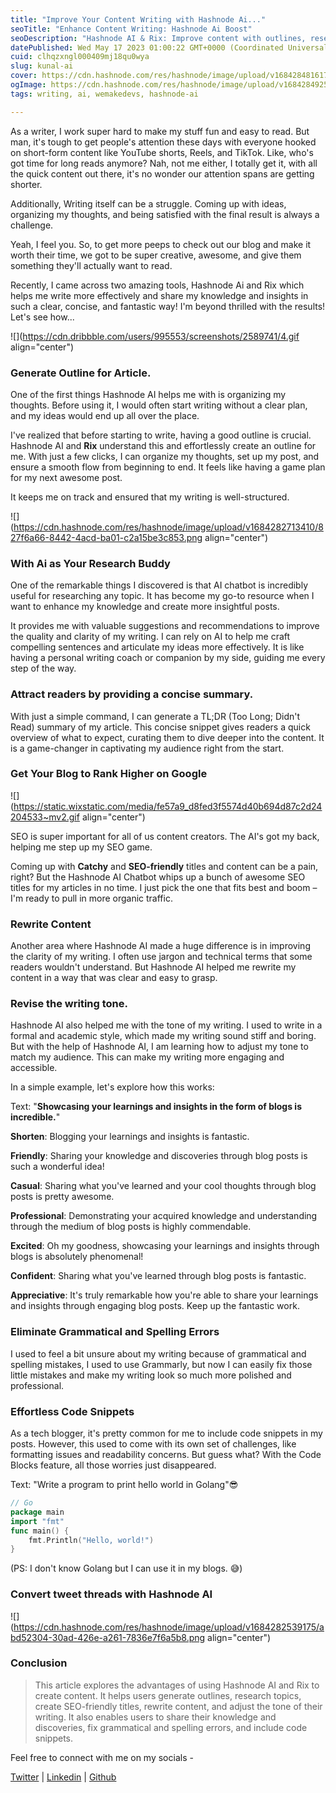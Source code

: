```yaml
---
title: "Improve Your Content Writing with Hashnode Ai..."
seoTitle: "Enhance Content Writing: Hashnode Ai Boost"
seoDescription: "Hashnode AI & Rix: Improve content with outlines, research, SEO titles, tone adjustment, error fixing, and code snippets"
datePublished: Wed May 17 2023 01:00:22 GMT+0000 (Coordinated Universal Time)
cuid: clhqzxngl000409mj18qu0wya
slug: kunal-ai
cover: https://cdn.hashnode.com/res/hashnode/image/upload/v1684284816171/dd68dc2a-68c1-4c71-a96c-7f1ebe8f2caa.jpeg
ogImage: https://cdn.hashnode.com/res/hashnode/image/upload/v1684284925786/67831c82-e948-4184-b4ec-8c9321d43e9e.jpeg
tags: writing, ai, wemakedevs, hashnode-ai

---
```


As a writer, I work super hard to make my stuff fun and easy to read. But man, it's tough to get people's attention these days with everyone hooked on short-form content like YouTube shorts, Reels, and TikTok. Like, who's got time for long reads anymore? Nah, not me either, I totally get it, with all the quick content out there, it's no wonder our attention spans are getting shorter.

Additionally, Writing itself can be a struggle. Coming up with ideas, organizing my thoughts, and being satisfied with the final result is always a challenge.

Yeah, I feel you. So, to get more peeps to check out our blog and make it worth their time, we got to be super creative, awesome, and give them something they'll actually want to read.

Recently, I came across two amazing tools, Hashnode Ai and Rix which helps me write more effectively and share my knowledge and insights in such a clear, concise, and fantastic way! I'm beyond thrilled with the results! Let's see how...

![](https://cdn.dribbble.com/users/995553/screenshots/2589741/4.gif align="center")

### Generate Outline for Article.

One of the first things Hashnode AI helps me with is organizing my thoughts. Before using it, I would often start writing without a clear plan, and my ideas would end up all over the place.

I've realized that before starting to write, having a good outline is crucial. Hashnode AI and **Rix** understand this and effortlessly create an outline for me. With just a few clicks, I can organize my thoughts, set up my post, and ensure a smooth flow from beginning to end. It feels like having a game plan for my next awesome post.

It keeps me on track and ensured that my writing is well-structured.

![](https://cdn.hashnode.com/res/hashnode/image/upload/v1684282713410/827f6a66-8442-4acd-ba01-c2a15be3c853.png align="center")

### With Ai as Your Research Buddy

One of the remarkable things I discovered is that AI chatbot is incredibly useful for researching any topic. It has become my go-to resource when I want to enhance my knowledge and create more insightful posts.

It provides me with valuable suggestions and recommendations to improve the quality and clarity of my writing. I can rely on AI to help me craft compelling sentences and articulate my ideas more effectively. It is like having a personal writing coach or companion by my side, guiding me every step of the way.

### Attract readers by providing a concise summary.

With just a simple command, I can generate a TL;DR (Too Long; Didn't Read) summary of my article. This concise snippet gives readers a quick overview of what to expect, curating them to dive deeper into the content. It is a game-changer in captivating my audience right from the start.

### Get Your Blog to Rank Higher on Google

![](https://static.wixstatic.com/media/fe57a9_d8fed3f5574d40b694d87c2d24204533~mv2.gif align="center")

SEO is super important for all of us content creators. The AI's got my back, helping me step up my SEO game.

Coming up with **Catchy** and **SEO-friendly** titles and content can be a pain, right? But the Hashnode AI Chatbot whips up a bunch of awesome SEO titles for my articles in no time. I just pick the one that fits best and boom – I'm ready to pull in more organic traffic.

### Rewrite Content

Another area where Hashnode AI made a huge difference is in improving the clarity of my writing. I often use jargon and technical terms that some readers wouldn't understand. But Hashnode AI helped me rewrite my content in a way that was clear and easy to grasp.

### Revise the writing tone.

Hashnode AI also helped me with the tone of my writing. I used to write in a formal and academic style, which made my writing sound stiff and boring. But with the help of Hashnode AI, I am learning how to adjust my tone to match my audience. This can make my writing more engaging and accessible.

In a simple example, let's explore how this works:

Text: "**Showcasing your learnings and insights in the form of blogs is incredible.**"

**Shorten**: Blogging your learnings and insights is fantastic.

**Friendly**: Sharing your knowledge and discoveries through blog posts is such a wonderful idea!

**Casual**: Sharing what you've learned and your cool thoughts through blog posts is pretty awesome.

**Professional**: Demonstrating your acquired knowledge and understanding through the medium of blog posts is highly commendable.

**Excited**: Oh my goodness, showcasing your learnings and insights through blogs is absolutely phenomenal!

**Confident**: Sharing what you've learned through blog posts is fantastic.

**Appreciative**: It's truly remarkable how you're able to share your learnings and insights through engaging blog posts. Keep up the fantastic work.

### Eliminate Grammatical and Spelling Errors

I used to feel a bit unsure about my writing because of grammatical and spelling mistakes, I used to use Grammarly, but now I can easily fix those little mistakes and make my writing look so much more polished and professional.

### Effortless Code Snippets

As a tech blogger, it's pretty common for me to include code snippets in my posts. However, this used to come with its own set of challenges, like formatting issues and readability concerns. But guess what? With the Code Blocks feature, all those worries just disappeared.

Text: "Write a program to print hello world in Golang"😎

```go
// Go
package main
import "fmt"
func main() {
    fmt.Println("Hello, world!")
}
```

(PS: I don't know Golang but I can use it in my blogs. 😅)

### Convert tweet threads with Hashnode AI

![](https://cdn.hashnode.com/res/hashnode/image/upload/v1684282539175/abd52304-30ad-426e-a261-7836e7f6a5b8.png align="center")

### Conclusion

> This article explores the advantages of using Hashnode AI and Rix to create content. It helps users generate outlines, research topics, create SEO-friendly titles, rewrite content, and adjust the tone of their writing. It also enables users to share their knowledge and discoveries, fix grammatical and spelling errors, and include code snippets.

Feel free to connect with me on my socials -

[Twitter](https://twitter.com/KunalVerma2468) | [Linkedin](http://linkedin.com/in/kunalverma2468) | [Github](http://github.com/kunal00000)